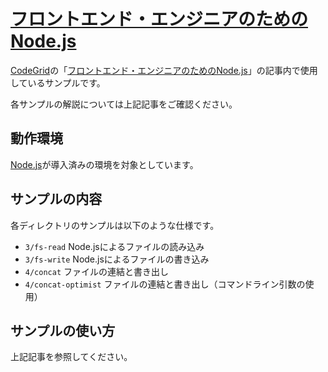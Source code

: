 # [フロントエンド・エンジニアのためのNode.js](https://app.codegrid.net/series/2014-nodejs)

[CodeGrid](http://www.codegrid.net/)の「[フロントエンド・エンジニアのためのNode.js](https://app.codegrid.net/series/2014-nodejs)」の記事内で使用しているサンプルです。

各サンプルの解説については上記記事をご確認ください。

## 動作環境

[Node.js](http://nodejs.org/)が導入済みの環境を対象としています。

## サンプルの内容

各ディレクトリのサンプルは以下のような仕様です。

- `3/fs-read` Node.jsによるファイルの読み込み
- `3/fs-write` Node.jsによるファイルの書き込み
- `4/concat` ファイルの連結と書き出し
- `4/concat-optimist` ファイルの連結と書き出し（コマンドライン引数の使用）

## サンプルの使い方

上記記事を参照してください。

